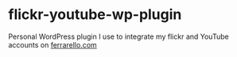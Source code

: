 flickr-youtube-wp-plugin
========================

Personal WordPress plugin I use to integrate my flickr and YouTube accounts on [ferrarello.com](http://ferrarello.com/)
